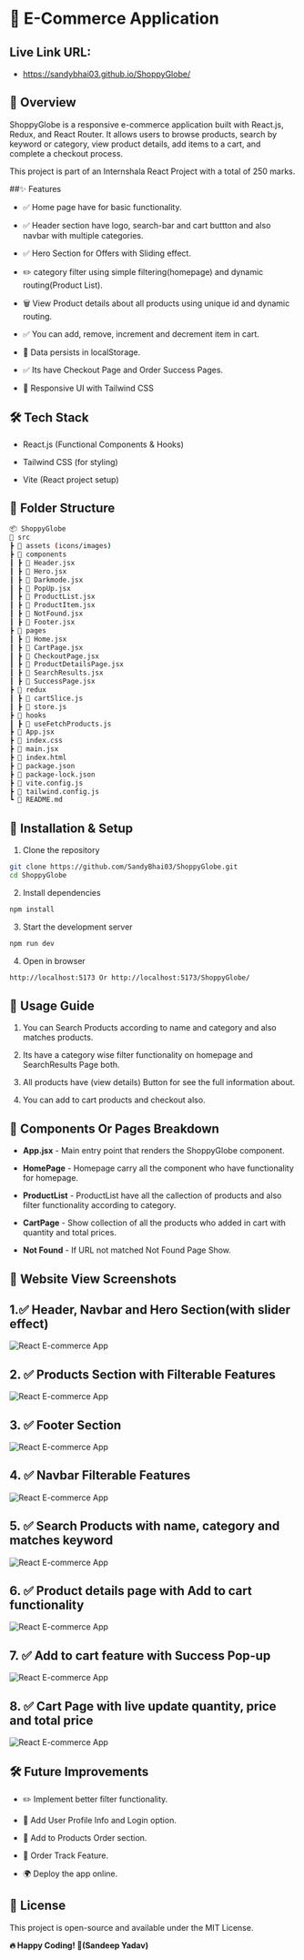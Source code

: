 # 📌 E-Commerce Application

## Live Link URL:

- https://sandybhai03.github.io/ShoppyGlobe/

## 🚀 Overview

ShoppyGlobe is a responsive e-commerce application built with React.js, Redux, and React Router. It allows users to browse products, search by keyword or category, view product details, add items to a cart, and complete a checkout process.

This project is part of an Internshala React Project with a total of 250 marks.

##✨ Features

- ✅ Home page have for basic functionality.

- ✅ Header section have logo, search-bar and cart buttton and also navbar with multiple categories.

- ✅ Hero Section for Offers with Sliding effect.

- ✏️ category filter using simple filtering(homepage) and dynamic routing(Product List).

- 🗑️ View Product details about all products using unique id and dynamic routing.

- ✅ You can add, remove, increment and decrement item in cart.

- 💾 Data persists in localStorage.

- ✅ Its have Checkout Page and Order Success Pages.

- 🎨 Responsive UI with Tailwind CSS

## 🛠️ Tech Stack

- React.js (Functional Components & Hooks)

- Tailwind CSS (for styling)

- Vite (React project setup)

## 📂 Folder Structure

```sh
📦 ShoppyGlobe
📂 src
┣ 📂 assets (icons/images)
┣ 📂 components
┃ ┣ 📄 Header.jsx
┃ ┣ 📄 Hero.jsx
┃ ┣ 📄 Darkmode.jsx
┃ ┣ 📄 PopUp.jsx
┃ ┣ 📄 ProductList.jsx
┃ ┣ 📄 ProductItem.jsx
┃ ┣ 📄 NotFound.jsx
┃ ┣ 📄 Footer.jsx
┣ 📂 pages
┃ ┣ 📄 Home.jsx
┃ ┣ 📄 CartPage.jsx
┃ ┣ 📄 CheckoutPage.jsx
┃ ┣ 📄 ProductDetailsPage.jsx
┃ ┣ 📄 SearchResults.jsx
┃ ┣ 📄 SuccessPage.jsx
┣ 📂 redux
┃ ┣ 📄 cartSlice.js
┃ ┣ 📄 store.js
┣ 📂 hooks
┃ ┣ 📄 useFetchProducts.js
┣ 📄 App.jsx
┣ 📄 index.css
┣ 📄 main.jsx
┣ 📄 index.html
┣ 📄 package.json
┣ 📄 package-lock.json
┣ 📄 vite.config.js
┣ 📄 tailwind.config.js
┗ 📄 README.md
```

## 🚀 Installation & Setup

1.  Clone the repository

```sh
git clone https://github.com/SandyBhai03/ShoppyGlobe.git
cd ShoppyGlobe
```

2. Install dependencies

```sh
npm install
```

3. Start the development server

```sh
npm run dev
```

4. Open in browser

```sh
http://localhost:5173 Or http://localhost:5173/ShoppyGlobe/
```

## 📌 Usage Guide

1. You can Search Products according to name and category and also matches products.

2. Its have a category wise filter functionality on homepage and SearchResults Page both.

3. All products have (view details) Button for see the full information about.

4. You can add to cart products and checkout also.

## 📜 Components Or Pages Breakdown

- **App.jsx** - Main entry point that renders the ShoppyGlobe component.

- **HomePage** - Homepage carry all the component who have functionality for homepage.

- **ProductList** - ProductList have all the callection of products and also filter functionality according to category.

- **CartPage** - Show collection of all the products who added in cart with quantity and total prices.

- **Not Found** - If URL not matched Not Found Page Show.

## 📸 Website View Screenshots

## 1.✅ Header, Navbar and Hero Section(with slider effect)
![React E-commerce App](<https://github.com/SandyBhai03/ShoppyGlobe/blob/main/src/assets/overview/Screenshot%20(226).png> "E-commerce App Header, Navbar and Hero Section")

## 2. ✅ Products Section with Filterable Features
![React E-commerce App](<https://github.com/SandyBhai03/ShoppyGlobe/blob/main/src/assets/overview/Screenshot%20(227).png> "Products Section with Filterable Features")

## 3. ✅ Footer Section
![React E-commerce App](<https://github.com/SandyBhai03/ShoppyGlobe/blob/main/src/assets/overview/Screenshot%20(228).png> "Footer Section")

## 4. ✅ Navbar Filterable Features
![React E-commerce App](<https://github.com/SandyBhai03/ShoppyGlobe/blob/main/src/assets/overview/Screenshot%20(229).png> "Navbar Filterable Features")

## 5. ✅ Search Products with name, category and matches keyword
![React E-commerce App](<https://github.com/SandyBhai03/ShoppyGlobe/blob/main/src/assets/overview/Screenshot%20(230).png> "Search Products with name, category and matches keyword")

## 6. ✅ Product details page with Add to cart functionality
![React E-commerce App](<https://github.com/SandyBhai03/ShoppyGlobe/blob/main/src/assets/overview/Screenshot%20(231).png> "Product details page with Add to cart functionality")

## 7. ✅ Add to cart feature with Success Pop-up
![React E-commerce App](<https://github.com/SandyBhai03/ShoppyGlobe/blob/main/src/assets/overview/Screenshot%20(232).png> "Add to cart feature with Success Pop-up")

## 8. ✅ Cart Page with live update quantity, price and total price
![React E-commerce App](<https://github.com/SandyBhai03/ShoppyGlobe/blob/main/src/assets/overview/Screenshot%20(233).png> "Cart Page with live update quantity, price and total price")

## 🛠️ Future Improvements

- ✏️ Implement better filter functionality.

- 🌟 Add User Profile Info and Login option.

- 🌟 Add to Products Order section.

- 🌟 Order Track Feature.

- 🌍 Deploy the app online.

## 📜 License

This project is open-source and available under the MIT License.

**🔥 Happy Coding! 🚀(Sandeep Yadav)**
